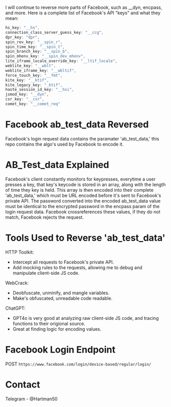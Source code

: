 I will continue to reverse more parts of Facebook, such as __dyn, encpass, and more. Here is a complete list of Facebook's API "keys" and what they mean:

```js
hs_key: "__hs",
connection_class_server_guess_key: "__ccg",
dpr_key: "dpr",
spin_rev_key: "__spin_r",
spin_time_key: "__spin_t",
spin_branch_key: "__spin_b",
spin_mhenv_key: "__spin_dev_mhenv",
lite_iframe_locale_override_key: "__ltif_locale",
weblite_key: "__wblt",
weblite_iframe_key: "__wbltif",
force_touch_key: "__fmt",
kite_key: "__ktif",
kite_legacy_key: "_ktif",
haste_session_id_key: "__hsi",
jsmod_key: "__dyn",
csr_key: "__csr",
comet_key: "__comet_req"
```

# Facebook ab_test_data Reversed

Facebook's login request data contains the paramater 'ab_test_data,' this repo contains the algo's used by Facebook to encode it.

# AB_Test_data Explained

Facebook's client constantly monitors for keypresses, everytime a user presses a key, that key's keycode is stored in an array, along with the length of time they key is held. This array is then encoded into their complete 'ab_test_data,' which must be URL encoded before it's sent to Facebook's private API. The password converted into the encoded ab_test_data value must be identical to the encrypted password in the encpass param of the login request data. Facebook crossreferences these values, if they do not match, Facebook rejects the request. 

# Tools Used to Reverse 'ab_test_data'

HTTP Toolkit:
- Intercept all requests to Facebook's private API.
- Add mocking rules to the requests, allowing me to debug and manipulate client-side JS code.

WebCrack:
- Deobfuscate, unminify, and mangle variables.
- Make's obfuscated, unreadable code readable. 

ChatGPT: 
- GPT4o is very good at analyzing raw client-side JS code, and tracing functions to their origional source. 
- Great at finding logic for encoding values.

# Facebook Login Endpoint

POST `https://www.facebook.com/login/device-based/regular/login/`

# Contact

Telegram - @Hartman50